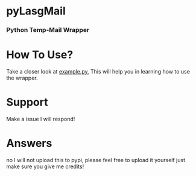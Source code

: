 # pyLasgMail
### Python Temp-Mail Wrapper

# How To Use?
Take a closer look at [example.py](https://github.com/accusable/pylasgmail/blob/main/example.py), This will help you in learning how to use the wrapper. 

# Support
Make a issue I will respond!

# Answers
no I will not upload this to pypi, please feel free to upload it yourself just make sure you give me credits!
